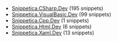 ﻿
* [Snippetica.CSharp.Dev](Snippetica.CSharp.Dev/README.md) (195 snippets)
* [Snippetica.VisualBasic.Dev](Snippetica.VisualBasic.Dev/README.md) (99 snippets)
* [Snippetica.Cpp.Dev](Snippetica.Cpp.Dev/README.md) (1 snippets)
* [Snippetica.Html.Dev](Snippetica.Html.Dev/README.md) (6 snippets)
* [Snippetica.Xaml.Dev](Snippetica.Xaml.Dev/README.md) (13 snippets)
